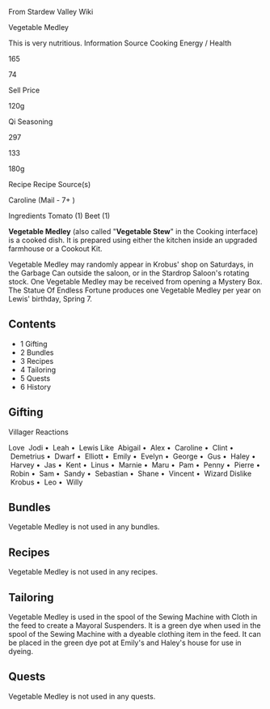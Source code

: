 From Stardew Valley Wiki

Vegetable Medley

This is very nutritious. Information Source Cooking Energy / Health

165

74

Sell Price

120g

Qi Seasoning

297

133

180g

Recipe Recipe Source(s)

Caroline (Mail - 7+ )

Ingredients Tomato (1) Beet (1)

**Vegetable Medley** (also called "**Vegetable Stew**" in the Cooking interface) is a cooked dish. It is prepared using either the kitchen inside an upgraded farmhouse or a Cookout Kit.

Vegetable Medley may randomly appear in Krobus' shop on Saturdays, in the Garbage Can outside the saloon, or in the Stardrop Saloon's rotating stock. One Vegetable Medley may be received from opening a Mystery Box. The Statue Of Endless Fortune produces one Vegetable Medley per year on Lewis' birthday, Spring 7.

## Contents

- 1 Gifting
- 2 Bundles
- 3 Recipes
- 4 Tailoring
- 5 Quests
- 6 History

## Gifting

Villager Reactions

Love  Jodi •  Leah •  Lewis Like  Abigail •  Alex •  Caroline •  Clint •  Demetrius •  Dwarf •  Elliott •  Emily •  Evelyn •  George •  Gus •  Haley •  Harvey •  Jas •  Kent •  Linus •  Marnie •  Maru •  Pam •  Penny •  Pierre •  Robin •  Sam •  Sandy •  Sebastian •  Shane •  Vincent •  Wizard Dislike  Krobus •  Leo •  Willy

## Bundles

Vegetable Medley is not used in any bundles.

## Recipes

Vegetable Medley is not used in any recipes.

## Tailoring

Vegetable Medley is used in the spool of the Sewing Machine with Cloth in the feed to create a Mayoral Suspenders. It is a green dye when used in the spool of the Sewing Machine with a dyeable clothing item in the feed. It can be placed in the green dye pot at Emily's and Haley's house for use in dyeing.

## Quests

Vegetable Medley is not used in any quests.